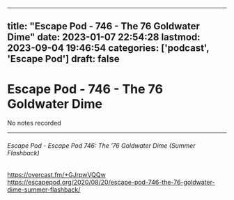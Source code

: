 
---
title: "Escape Pod - 746 - The 76 Goldwater Dime"
date: 2023-01-07 22:54:28
lastmod: 2023-09-04 19:46:54
categories: ['podcast', 'Escape Pod']
draft: false
---


# Escape Pod - 746 - The 76 Goldwater Dime 

No notes recorded

- - -
###### Escape Pod - Escape Pod 746: The ’76 Goldwater Dime (Summer Flashback)

https://overcast.fm/+GJrpwVQQw  
https://escapepod.org/2020/08/20/escape-pod-746-the-76-goldwater-dime-summer-flashback/

<!-- #public #podcast #Escape Pod# -->

<!-- {BearID:CA5AA154-05F8-4B6E-9AEC-B284DE1EE1EB-28016-00002D97CF3402CF} -->
